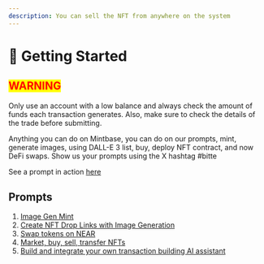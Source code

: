 ```yaml
---
description: You can sell the NFT from anywhere on the system
---
```


# 🤖 Getting Started

## <mark style="color:red;background-color:yellow;">WARNING</mark>

Only use an account with a low balance and always check the amount of funds each transaction generates.  Also, make sure to check the details of the trade before submitting.

Anything you can do on Mintbase, you can do on our prompts, mint, generate images, using DALL-E 3 list, buy, deploy NFT contract, and now DeFi swaps. Show us your prompts using the X hashtag #bitte

See a prompt in action [here](https://wallet.mintbase.xyz/smart-actions/XeCzN\_PZGW4eoWnhSQW5L)

## Prompts

1. [Image Gen Mint](image-gen-mint.md)
2. [Create NFT Drop Links with Image Generation ](drop-links.md)
3. [Swap tokens on NEAR](defi-swaps.md)
4. [Market, buy, sell, transfer NFTs ](buys-lists-transfers.md)
5. [Build and integrate your own transaction building AI assistant ](assistant-plugins.md)










